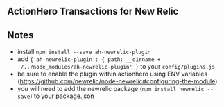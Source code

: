 ## ActionHero Transactions for New Relic

## Notes
- install `npm install --save ah-newrelic-plugin`
- add `{'ah-newrelic-plugin': { path: __dirname + '/../node_modules/ah-newrelic-plugin' }` to your `config/plugins.js`
- be sure to enable the plugin within actionhero using ENV variables (https://github.com/newrelic/node-newrelic#configuring-the-module)
- you will need to add the newrelic package (`npm install newrelic --save`) to your package.json
